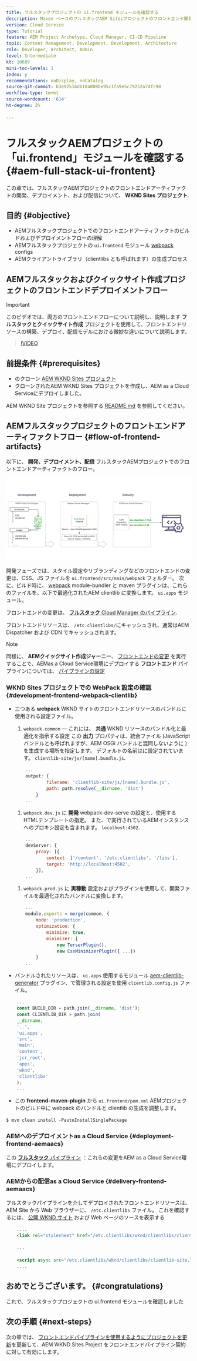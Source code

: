 ```yaml
---
title: フルスタックプロジェクトの ui.frontend モジュールを確認する
description: Maven ベースのフルスタックAEM Sitesプロジェクトのフロントエンド開発、デプロイメント、配信のライフサイクルを確認します。
version: Cloud Service
type: Tutorial
feature: AEM Project Archetype, Cloud Manager, CI-CD Pipeline
topic: Content Management, Development, Development, Architecture
role: Developer, Architect, Admin
level: Intermediate
kt: 10689
mini-toc-levels: 1
index: y
recommendations: noDisplay, noCatalog
source-git-commit: b3e9251bdb18a008be95c1fa9e5c79252a74fc98
workflow-type: tm+mt
source-wordcount: '614'
ht-degree: 2%

---
```



# フルスタックAEMプロジェクトの「ui.frontend」モジュールを確認する {#aem-full-stack-ui-frontent}

この章では、フルスタックAEMプロジェクトのフロントエンドアーティファクトの開発、デプロイメント、および配信について、 __WKND Sites プロジェクト__.


## 目的 {#objective}

* AEMフルスタックプロジェクトでのフロントエンドアーティファクトのビルドおよびデプロイメントフローの理解
* AEMフルスタックプロジェクトの `ui.frontend` モジュール [webpack](https://webpack.js.org/) configs
* AEMクライアントライブラリ（clientlibs とも呼ばれます）の生成プロセス

## AEMフルスタックおよびクイックサイト作成プロジェクトのフロントエンドデプロイメントフロー

>[!IMPORTANT]
>
>このビデオでは、両方のフロントエンドフローについて説明し、説明します **フルスタックとクイックサイト作成** プロジェクトを使用して、フロントエンドリソースの構築、デプロイ、配信モデルにおける微妙な違いについて説明します。

>[!VIDEO](https://video.tv.adobe.com/v/3409344?quality=12&learn=on)

## 前提条件 {#prerequisites}


* のクローン [AEM WKND Sites プロジェクト](https://github.com/adobe/aem-guides-wknd)
* クローンされたAEM WKND Sites プロジェクトを作成し、AEM as a Cloud Serviceにデプロイしました。

AEM WKND Site プロジェクトを参照する [README.md](https://github.com/adobe/aem-guides-wknd/blob/main/README.md) を参照してください。

## AEMフルスタックプロジェクトのフロントエンドアーティファクトフロー {#flow-of-frontend-artifacts}

以下に、 __開発、デプロイメント、配信__ フルスタックAEMプロジェクトでのフロントエンドアーティファクトのフロー。

![フロントエンドアーティファクトの開発、デプロイメント、配信](assets/Dev-Deploy-Delivery-AEM-Project.png)


開発フェーズでは、スタイル設定やリブランディングなどのフロントエンドの変更は、CSS、JS ファイルを `ui.frontend/src/main/webpack` フォルダー。 次に、ビルド時に、 [webpack](https://webpack.js.org/) module-bundler と maven プラグインは、これらのファイルを、以下で最適化されたAEM clientlib に変換します。 `ui.apps` モジュール。

フロントエンドの変更は、 [__フルスタック__ Cloud Manager のパイプライン](https://experienceleague.adobe.com/docs/experience-manager-cloud-service/content/implementing/using-cloud-manager/cicd-pipelines/introduction-ci-cd-pipelines.html).

フロントエンドリソースは、 `/etc.clientlibs/`にキャッシュされ、通常はAEM Dispatcher および CDN でキャッシュされます。


>[!NOTE]
>
> 同様に、 __AEMクイックサイト作成ジャーニー__、 [フロントエンドの変更](https://experienceleague.adobe.com/docs/experience-manager-cloud-service/content/sites/administering/site-creation/quick-site/customize-theme.html) を実行することで、AEMas a Cloud Service環境にデプロイする __フロントエンド__ パイプラインについては、 [パイプラインの設定](https://experienceleague.adobe.com/docs/experience-manager-cloud-service/content/sites/administering/site-creation/quick-site/pipeline-setup.html)

### WKND Sites プロジェクトでの WebPack 設定の確認 {#development-frontend-webpack-clientlib}

* 三つある __webpack__ WKND サイトのフロントエンドリソースのバンドルに使用される設定ファイル。

   1. `webpack.common`  — これには、 __共通__ WKND リソースのバンドル化と最適化を指示する設定 この __出力__ プロパティは、統合ファイル (JavaScript バンドルとも呼ばれますが、AEM OSGi バンドルと混同しないように ) を生成する場所を指定します。 デフォルトの名前はに設定されています。 `clientlib-site/js/[name].bundle.js`.

   ```javascript
       ...
       output: {
               filename: 'clientlib-site/js/[name].bundle.js',
               path: path.resolve(__dirname, 'dist')
           }
       ...    
   ```

   1. `webpack.dev.js` に __開発__ webpack-dev-serve の設定と、使用するHTMLテンプレートの指定。 また、で実行されているAEMインスタンスへのプロキシ設定も含まれます。 `localhost:4502`.

   ```javascript
       ...
       devServer: {
           proxy: [{
               context: ['/content', '/etc.clientlibs', '/libs'],
               target: 'http://localhost:4502',
           }],
       ...    
   ```

   1. `webpack.prod.js` に __実稼動__ 設定およびプラグインを使用して、開発ファイルを最適化されたバンドルに変換します。

   ```javascript
       ...
       module.exports = merge(common, {
           mode: 'production',
           optimization: {
               minimize: true,
               minimizer: [
                   new TerserPlugin(),
                   new CssMinimizerPlugin({ ...})
           }
       ...    
   ```


* バンドルされたリソースは、 `ui.apps` 使用するモジュール [aem-clientlib-generator](https://www.npmjs.com/package/aem-clientlib-generator) プラグイン、で管理される設定を使用 `clientlib.config.js` ファイル。

```javascript
    ...
    const BUILD_DIR = path.join(__dirname, 'dist');
    const CLIENTLIB_DIR = path.join(
    __dirname,
    '..',
    'ui.apps',
    'src',
    'main',
    'content',
    'jcr_root',
    'apps',
    'wknd',
    'clientlibs'
    );
    ...
```

* この __frontend-maven-plugin__ から `ui.frontend/pom.xml` AEMプロジェクトのビルド中に webpack のバンドルと clientlib の生成を調整します。

`$ mvn clean install -PautoInstallSinglePackage`

### AEMへのデプロイメントas a Cloud Service {#deployment-frontend-aemaacs}

この [__フルスタック__ パイプライン](https://experienceleague.adobe.com/docs/experience-manager-cloud-service/content/implementing/using-cloud-manager/cicd-pipelines/introduction-ci-cd-pipelines.html?#full-stack-pipeline) ：これらの変更をAEM as a Cloud Service環境にデプロイします。


### AEMからの配信as a Cloud Service {#delivery-frontend-aemaacs}

フルスタックパイプラインを介してデプロイされたフロントエンドリソースは、AEM Site から Web ブラウザーに、 `/etc.clientlibs` ファイル。 これを確認するには、 [公開 WKND サイト](https://wknd.site/content/wknd/us/en.html) および Web ページのソースを表示する

```html
    ....
    <link rel="stylesheet" href="/etc.clientlibs/wknd/clientlibs/clientlib-site.lc-181cd4102f7f49aa30eea548a7715c31-lc.min.css" type="text/css">

    ...

    <script async src="/etc.clientlibs/wknd/clientlibs/clientlib-site.lc-d4e7c03fe5c6a405a23b3ca1cc3dcd3d-lc.min.js"></script>
    ....
```

## おめでとうございます。 {#congratulations}

これで、フルスタックプロジェクトの ui.frontend モジュールを確認しました

## 次の手順 {#next-steps}

次の章では、 [フロントエンドパイプラインを使用するようにプロジェクトを更新](update-project.md)を更新して、AEM WKND Sites Project をフロントエンドパイプライン契約に対して有効にします。
